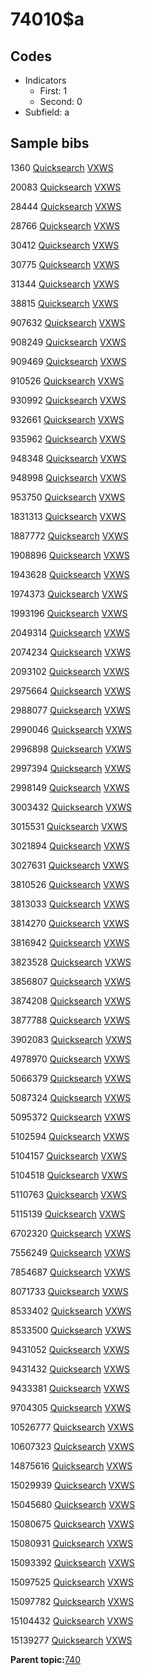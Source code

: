 # 74010$a

## Codes

-   Indicators
    -   First: 1
    -   Second: 0
-   Subfield: a

## Sample bibs

1360 [Quicksearch](https://search.library.yale.edu/catalog/1360) [VXWS](http://prodorbis.library.yale.edu:7014/vxws/GetHoldingsService?bibId=1360)

20083 [Quicksearch](https://search.library.yale.edu/catalog/20083) [VXWS](http://prodorbis.library.yale.edu:7014/vxws/GetHoldingsService?bibId=20083)

28444 [Quicksearch](https://search.library.yale.edu/catalog/28444) [VXWS](http://prodorbis.library.yale.edu:7014/vxws/GetHoldingsService?bibId=28444)

28766 [Quicksearch](https://search.library.yale.edu/catalog/28766) [VXWS](http://prodorbis.library.yale.edu:7014/vxws/GetHoldingsService?bibId=28766)

30412 [Quicksearch](https://search.library.yale.edu/catalog/30412) [VXWS](http://prodorbis.library.yale.edu:7014/vxws/GetHoldingsService?bibId=30412)

30775 [Quicksearch](https://search.library.yale.edu/catalog/30775) [VXWS](http://prodorbis.library.yale.edu:7014/vxws/GetHoldingsService?bibId=30775)

31344 [Quicksearch](https://search.library.yale.edu/catalog/31344) [VXWS](http://prodorbis.library.yale.edu:7014/vxws/GetHoldingsService?bibId=31344)

38815 [Quicksearch](https://search.library.yale.edu/catalog/38815) [VXWS](http://prodorbis.library.yale.edu:7014/vxws/GetHoldingsService?bibId=38815)

907632 [Quicksearch](https://search.library.yale.edu/catalog/907632) [VXWS](http://prodorbis.library.yale.edu:7014/vxws/GetHoldingsService?bibId=907632)

908249 [Quicksearch](https://search.library.yale.edu/catalog/908249) [VXWS](http://prodorbis.library.yale.edu:7014/vxws/GetHoldingsService?bibId=908249)

909469 [Quicksearch](https://search.library.yale.edu/catalog/909469) [VXWS](http://prodorbis.library.yale.edu:7014/vxws/GetHoldingsService?bibId=909469)

910526 [Quicksearch](https://search.library.yale.edu/catalog/910526) [VXWS](http://prodorbis.library.yale.edu:7014/vxws/GetHoldingsService?bibId=910526)

930992 [Quicksearch](https://search.library.yale.edu/catalog/930992) [VXWS](http://prodorbis.library.yale.edu:7014/vxws/GetHoldingsService?bibId=930992)

932661 [Quicksearch](https://search.library.yale.edu/catalog/932661) [VXWS](http://prodorbis.library.yale.edu:7014/vxws/GetHoldingsService?bibId=932661)

935962 [Quicksearch](https://search.library.yale.edu/catalog/935962) [VXWS](http://prodorbis.library.yale.edu:7014/vxws/GetHoldingsService?bibId=935962)

948348 [Quicksearch](https://search.library.yale.edu/catalog/948348) [VXWS](http://prodorbis.library.yale.edu:7014/vxws/GetHoldingsService?bibId=948348)

948998 [Quicksearch](https://search.library.yale.edu/catalog/948998) [VXWS](http://prodorbis.library.yale.edu:7014/vxws/GetHoldingsService?bibId=948998)

953750 [Quicksearch](https://search.library.yale.edu/catalog/953750) [VXWS](http://prodorbis.library.yale.edu:7014/vxws/GetHoldingsService?bibId=953750)

1831313 [Quicksearch](https://search.library.yale.edu/catalog/1831313) [VXWS](http://prodorbis.library.yale.edu:7014/vxws/GetHoldingsService?bibId=1831313)

1887772 [Quicksearch](https://search.library.yale.edu/catalog/1887772) [VXWS](http://prodorbis.library.yale.edu:7014/vxws/GetHoldingsService?bibId=1887772)

1908896 [Quicksearch](https://search.library.yale.edu/catalog/1908896) [VXWS](http://prodorbis.library.yale.edu:7014/vxws/GetHoldingsService?bibId=1908896)

1943628 [Quicksearch](https://search.library.yale.edu/catalog/1943628) [VXWS](http://prodorbis.library.yale.edu:7014/vxws/GetHoldingsService?bibId=1943628)

1974373 [Quicksearch](https://search.library.yale.edu/catalog/1974373) [VXWS](http://prodorbis.library.yale.edu:7014/vxws/GetHoldingsService?bibId=1974373)

1993196 [Quicksearch](https://search.library.yale.edu/catalog/1993196) [VXWS](http://prodorbis.library.yale.edu:7014/vxws/GetHoldingsService?bibId=1993196)

2049314 [Quicksearch](https://search.library.yale.edu/catalog/2049314) [VXWS](http://prodorbis.library.yale.edu:7014/vxws/GetHoldingsService?bibId=2049314)

2074234 [Quicksearch](https://search.library.yale.edu/catalog/2074234) [VXWS](http://prodorbis.library.yale.edu:7014/vxws/GetHoldingsService?bibId=2074234)

2093102 [Quicksearch](https://search.library.yale.edu/catalog/2093102) [VXWS](http://prodorbis.library.yale.edu:7014/vxws/GetHoldingsService?bibId=2093102)

2975664 [Quicksearch](https://search.library.yale.edu/catalog/2975664) [VXWS](http://prodorbis.library.yale.edu:7014/vxws/GetHoldingsService?bibId=2975664)

2988077 [Quicksearch](https://search.library.yale.edu/catalog/2988077) [VXWS](http://prodorbis.library.yale.edu:7014/vxws/GetHoldingsService?bibId=2988077)

2990046 [Quicksearch](https://search.library.yale.edu/catalog/2990046) [VXWS](http://prodorbis.library.yale.edu:7014/vxws/GetHoldingsService?bibId=2990046)

2996898 [Quicksearch](https://search.library.yale.edu/catalog/2996898) [VXWS](http://prodorbis.library.yale.edu:7014/vxws/GetHoldingsService?bibId=2996898)

2997394 [Quicksearch](https://search.library.yale.edu/catalog/2997394) [VXWS](http://prodorbis.library.yale.edu:7014/vxws/GetHoldingsService?bibId=2997394)

2998149 [Quicksearch](https://search.library.yale.edu/catalog/2998149) [VXWS](http://prodorbis.library.yale.edu:7014/vxws/GetHoldingsService?bibId=2998149)

3003432 [Quicksearch](https://search.library.yale.edu/catalog/3003432) [VXWS](http://prodorbis.library.yale.edu:7014/vxws/GetHoldingsService?bibId=3003432)

3015531 [Quicksearch](https://search.library.yale.edu/catalog/3015531) [VXWS](http://prodorbis.library.yale.edu:7014/vxws/GetHoldingsService?bibId=3015531)

3021894 [Quicksearch](https://search.library.yale.edu/catalog/3021894) [VXWS](http://prodorbis.library.yale.edu:7014/vxws/GetHoldingsService?bibId=3021894)

3027631 [Quicksearch](https://search.library.yale.edu/catalog/3027631) [VXWS](http://prodorbis.library.yale.edu:7014/vxws/GetHoldingsService?bibId=3027631)

3810526 [Quicksearch](https://search.library.yale.edu/catalog/3810526) [VXWS](http://prodorbis.library.yale.edu:7014/vxws/GetHoldingsService?bibId=3810526)

3813033 [Quicksearch](https://search.library.yale.edu/catalog/3813033) [VXWS](http://prodorbis.library.yale.edu:7014/vxws/GetHoldingsService?bibId=3813033)

3814270 [Quicksearch](https://search.library.yale.edu/catalog/3814270) [VXWS](http://prodorbis.library.yale.edu:7014/vxws/GetHoldingsService?bibId=3814270)

3816942 [Quicksearch](https://search.library.yale.edu/catalog/3816942) [VXWS](http://prodorbis.library.yale.edu:7014/vxws/GetHoldingsService?bibId=3816942)

3823528 [Quicksearch](https://search.library.yale.edu/catalog/3823528) [VXWS](http://prodorbis.library.yale.edu:7014/vxws/GetHoldingsService?bibId=3823528)

3856807 [Quicksearch](https://search.library.yale.edu/catalog/3856807) [VXWS](http://prodorbis.library.yale.edu:7014/vxws/GetHoldingsService?bibId=3856807)

3874208 [Quicksearch](https://search.library.yale.edu/catalog/3874208) [VXWS](http://prodorbis.library.yale.edu:7014/vxws/GetHoldingsService?bibId=3874208)

3877788 [Quicksearch](https://search.library.yale.edu/catalog/3877788) [VXWS](http://prodorbis.library.yale.edu:7014/vxws/GetHoldingsService?bibId=3877788)

3902083 [Quicksearch](https://search.library.yale.edu/catalog/3902083) [VXWS](http://prodorbis.library.yale.edu:7014/vxws/GetHoldingsService?bibId=3902083)

4978970 [Quicksearch](https://search.library.yale.edu/catalog/4978970) [VXWS](http://prodorbis.library.yale.edu:7014/vxws/GetHoldingsService?bibId=4978970)

5066379 [Quicksearch](https://search.library.yale.edu/catalog/5066379) [VXWS](http://prodorbis.library.yale.edu:7014/vxws/GetHoldingsService?bibId=5066379)

5087324 [Quicksearch](https://search.library.yale.edu/catalog/5087324) [VXWS](http://prodorbis.library.yale.edu:7014/vxws/GetHoldingsService?bibId=5087324)

5095372 [Quicksearch](https://search.library.yale.edu/catalog/5095372) [VXWS](http://prodorbis.library.yale.edu:7014/vxws/GetHoldingsService?bibId=5095372)

5102594 [Quicksearch](https://search.library.yale.edu/catalog/5102594) [VXWS](http://prodorbis.library.yale.edu:7014/vxws/GetHoldingsService?bibId=5102594)

5104157 [Quicksearch](https://search.library.yale.edu/catalog/5104157) [VXWS](http://prodorbis.library.yale.edu:7014/vxws/GetHoldingsService?bibId=5104157)

5104518 [Quicksearch](https://search.library.yale.edu/catalog/5104518) [VXWS](http://prodorbis.library.yale.edu:7014/vxws/GetHoldingsService?bibId=5104518)

5110763 [Quicksearch](https://search.library.yale.edu/catalog/5110763) [VXWS](http://prodorbis.library.yale.edu:7014/vxws/GetHoldingsService?bibId=5110763)

5115139 [Quicksearch](https://search.library.yale.edu/catalog/5115139) [VXWS](http://prodorbis.library.yale.edu:7014/vxws/GetHoldingsService?bibId=5115139)

6702320 [Quicksearch](https://search.library.yale.edu/catalog/6702320) [VXWS](http://prodorbis.library.yale.edu:7014/vxws/GetHoldingsService?bibId=6702320)

7556249 [Quicksearch](https://search.library.yale.edu/catalog/7556249) [VXWS](http://prodorbis.library.yale.edu:7014/vxws/GetHoldingsService?bibId=7556249)

7854687 [Quicksearch](https://search.library.yale.edu/catalog/7854687) [VXWS](http://prodorbis.library.yale.edu:7014/vxws/GetHoldingsService?bibId=7854687)

8071733 [Quicksearch](https://search.library.yale.edu/catalog/8071733) [VXWS](http://prodorbis.library.yale.edu:7014/vxws/GetHoldingsService?bibId=8071733)

8533402 [Quicksearch](https://search.library.yale.edu/catalog/8533402) [VXWS](http://prodorbis.library.yale.edu:7014/vxws/GetHoldingsService?bibId=8533402)

8533500 [Quicksearch](https://search.library.yale.edu/catalog/8533500) [VXWS](http://prodorbis.library.yale.edu:7014/vxws/GetHoldingsService?bibId=8533500)

9431052 [Quicksearch](https://search.library.yale.edu/catalog/9431052) [VXWS](http://prodorbis.library.yale.edu:7014/vxws/GetHoldingsService?bibId=9431052)

9431432 [Quicksearch](https://search.library.yale.edu/catalog/9431432) [VXWS](http://prodorbis.library.yale.edu:7014/vxws/GetHoldingsService?bibId=9431432)

9433381 [Quicksearch](https://search.library.yale.edu/catalog/9433381) [VXWS](http://prodorbis.library.yale.edu:7014/vxws/GetHoldingsService?bibId=9433381)

9704305 [Quicksearch](https://search.library.yale.edu/catalog/9704305) [VXWS](http://prodorbis.library.yale.edu:7014/vxws/GetHoldingsService?bibId=9704305)

10526777 [Quicksearch](https://search.library.yale.edu/catalog/10526777) [VXWS](http://prodorbis.library.yale.edu:7014/vxws/GetHoldingsService?bibId=10526777)

10607323 [Quicksearch](https://search.library.yale.edu/catalog/10607323) [VXWS](http://prodorbis.library.yale.edu:7014/vxws/GetHoldingsService?bibId=10607323)

14875616 [Quicksearch](https://search.library.yale.edu/catalog/14875616) [VXWS](http://prodorbis.library.yale.edu:7014/vxws/GetHoldingsService?bibId=14875616)

15029939 [Quicksearch](https://search.library.yale.edu/catalog/15029939) [VXWS](http://prodorbis.library.yale.edu:7014/vxws/GetHoldingsService?bibId=15029939)

15045680 [Quicksearch](https://search.library.yale.edu/catalog/15045680) [VXWS](http://prodorbis.library.yale.edu:7014/vxws/GetHoldingsService?bibId=15045680)

15080675 [Quicksearch](https://search.library.yale.edu/catalog/15080675) [VXWS](http://prodorbis.library.yale.edu:7014/vxws/GetHoldingsService?bibId=15080675)

15080931 [Quicksearch](https://search.library.yale.edu/catalog/15080931) [VXWS](http://prodorbis.library.yale.edu:7014/vxws/GetHoldingsService?bibId=15080931)

15093392 [Quicksearch](https://search.library.yale.edu/catalog/15093392) [VXWS](http://prodorbis.library.yale.edu:7014/vxws/GetHoldingsService?bibId=15093392)

15097525 [Quicksearch](https://search.library.yale.edu/catalog/15097525) [VXWS](http://prodorbis.library.yale.edu:7014/vxws/GetHoldingsService?bibId=15097525)

15097782 [Quicksearch](https://search.library.yale.edu/catalog/15097782) [VXWS](http://prodorbis.library.yale.edu:7014/vxws/GetHoldingsService?bibId=15097782)

15104432 [Quicksearch](https://search.library.yale.edu/catalog/15104432) [VXWS](http://prodorbis.library.yale.edu:7014/vxws/GetHoldingsService?bibId=15104432)

15139277 [Quicksearch](https://search.library.yale.edu/catalog/15139277) [VXWS](http://prodorbis.library.yale.edu:7014/vxws/GetHoldingsService?bibId=15139277)

**Parent topic:**[740](../../tags/740/740.md)

